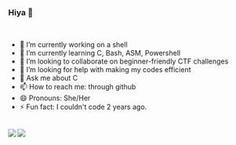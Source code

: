 ### Hiya 👋

<br>

- 🔭 I’m currently working on a shell
- 🌱 I’m currently learning C, Bash, ASM, Powershell
- 👯 I’m looking to collaborate on beginner-friendly CTF challenges
- 🤔 I’m looking for help with making my codes efficient
- 💬 Ask me about C
- 📫 How to reach me: through github
- 😄 Pronouns: She/Her
- ⚡ Fun fact: I couldn't code 2 years ago.
<br>

<a href="https://github.com/anuraghazra/github-readme-stats">
  <img align="left" src="https://github-readme-stats.vercel.app/api?username=lcols19&theme=radical" />
</a>
<a href="https://github.com/anuraghazra/convoychat">
  <img align="left" src="https://github-readme-stats.vercel.app/api/top-langs/?username=lcols19&theme=radical" />
</a>
